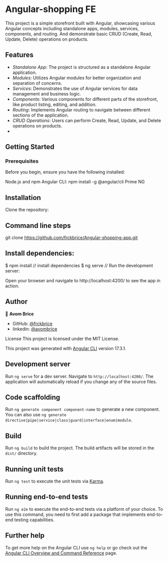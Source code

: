 # Angular-shopping FE

This project is a simple storefront built with Angular, showcasing various Angular concepts including standalone apps, modules, services, components, and routing.
And demonstrate basic CRUD (Create, Read, Update, Delete) operations on products.

## Features
  - *Standalone App*: The project is structured as a standalone Angular application.
  - *Modules*: Utilizes Angular modules for better organization and separation of concerns.
  - *Services*: Demonstrates the use of Angular services for data management and business logic.
  - *Components*: Various components for different parts of the storefront, like product listing, editing, and addition.
  - *Routing*: Implements Angular routing to navigate between different sections of the application.
  - *CRUD Operations*: Users can perform Create, Read, Update, and Delete operations on products.
  - 
## Getting Started
### Prerequisites
Before you begin, ensure you have the following installed:

Node.js and npm
Angular CLI: npm install -g @angular/cli
Prime NG


## Installation
Clone the repository:

## Command line steps
git clone https://github.com/frckbrice/Angular-shopping-app.git
## Install dependencies:
$ npm install   // install dependencies
$ ng serve   // Run the development server:


Open your browser and navigate to http://localhost:4200/ to see the app in action.

## Author

👤 **Avom Brice**

- GitHub: [@frckbrice](https://github.com/frckbrice)
- linkedin: [@avombrice](https://www.linkedin/in/avombrice)

License
This project is licensed under the MIT License.




















This project was generated with [Angular CLI](https://github.com/angular/angular-cli) version 17.3.1.

## Development server

Run `ng serve` for a dev server. Navigate to `http://localhost:4200/`. The application will automatically reload if you change any of the source files.

## Code scaffolding

Run `ng generate component component-name` to generate a new component. You can also use `ng generate directive|pipe|service|class|guard|interface|enum|module`.

## Build

Run `ng build` to build the project. The build artifacts will be stored in the `dist/` directory.

## Running unit tests

Run `ng test` to execute the unit tests via [Karma](https://karma-runner.github.io).

## Running end-to-end tests

Run `ng e2e` to execute the end-to-end tests via a platform of your choice. To use this command, you need to first add a package that implements end-to-end testing capabilities.

## Further help

To get more help on the Angular CLI use `ng help` or go check out the [Angular CLI Overview and Command Reference](https://angular.io/cli) page.

